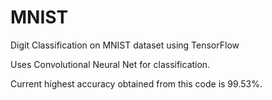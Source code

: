 # MNIST
Digit Classification on MNIST dataset using TensorFlow

Uses Convolutional Neural Net for classification.

Current highest accuracy obtained from this code is 99.53%.
